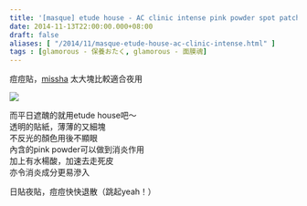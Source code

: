 ```yaml
---
title: '[masque] etude house - AC clinic intense pink powder spot patch'
date: 2014-11-13T22:00:00.000+08:00
draft: false
aliases: [ "/2014/11/masque-etude-house-ac-clinic-intense.html" ]
tags : [glamorous - 保養おたく, glamorous - 面膜魂]
---
```


痘痘貼，[missha](https://hidie.net/misshapatch/) 太大塊比較適合夜用  

![](/images/etudehouseac.jpg)

而平日遮醜的就用etude house吧～  
透明的貼紙，薄薄的又細塊  
不反光的顏色用後不顯眼  
內含的pink powder可以做到消炎作用  
加上有水楊酸，加速去走死皮  
亦令消炎成分更易滲入  
  
日貼夜貼，痘痘快快退散（跳起yeah！）
